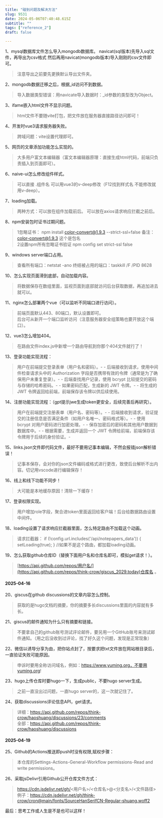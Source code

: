 ```yaml
--- 
title: "碰到问题及解决方法" 
slug: 9531
date: 2024-05-06T07:40:48.615Z 
subtitle: "" 
tags: ["reference_2"] 
draft: false

--- 
```



1、mysql数据库文件怎么导入mongodb数据库。
navicat(sql版本)先导入sql文件，再导出为csv格式  然后再用navicat(mongodb版本)导入刚刚的csv文件即可。
> 注意导出之前要先更换默认导出文件夹。  
  
2、mongodb数据迁移之后，根据_id访问不到数据。  
> 导入数据类型错误：用navicate导入数据时：_id参数的类型改为Object。  
  
3、ifame嵌入html文件不显示问题。  
> html文件不要随vite打包，把文件放在服务器直接路径访问即可！  

4、开发时vue3请求服务器失败。  
> 跨域问题：vite设置代理即可。 

5、网页的文章添加功能怎么实现的。  
> 大多用户富文本编辑器（富文本编辑器原理：直接生成html代码，前端只负责插入到页面即可）。
  
6、naive-ui怎么修改组件样式。  
> 可以直接 .组件名  可以用vue3的v-deep修改（F12找到样式名 不能修改就用v-deep）。

7、loading加载。  
> 两种方式：可以放在组件加载前后。     可以放在axios请求响应拦截之前后。

8、npm安装包时证书过期问题。  
> 1忽略证书：  npm install color-convert@1.9.3 --strict-ssl=false     备注：color-convert@1.9.3  这个是包名  
2设置npm所有忽略证书验证  npm config set strict-ssl false

9、windows server端口占用。  
> 查看所有端口：netstat -ano        终结被占用的端口：taskkill /F /PID 8628  

10、怎么实现页面滑到底部，自动加载内容。  
> 将数据保存在数组里面，监视页面到底部就访问后台获取数据，再追加进去就可以。  

11、nginx怎么部署两个vue（可以监听不同端口进行访问）。  
> 前端页面默认443、80端口，默认设置即可。  
后台可从新开一个端口监听访问（注意服务器安全组策略也要开放这个端口）。

12、vue3怎么增加404。  
> 在路由文件index.js中新增一个路由导航到你那个404文件就行了！  

13、登录功能实现流程：
> 用户在前端提交登录表单（用户名和密码）。- - 后端接收到请求，使用中间件检查请求头中的 Authorization 字段是否携带有效的令牌（通常是为了确保用户未重复登录）。- - 后端查找用户记录，使用 bcrypt 比较提交的密码与存储的哈希密码。- - 如果密码匹配，生成新的 JWT 令牌。- - 将生成的 JWT 令牌返回给前端，前端保存该令牌以供后续使用。

14、注册功能实现流程：（gpt提示jwe生成token更安全，后续完善后再研究）。
> 用户在前端提交注册表单（用户名、密码等）。- - 后端接收到请求，验证提交的注册信息是否满足条件（如用户名唯一、密码格式等）。- - 使用 bcrypt 对用户密码进行加密处理。- - 保存加密后的密码和其他用户数据到数据库中。- - 根据需要，生成并返回一个 JWT 令牌给前端，前端保存该令牌用于后续的身份验证。- 

15、links.json文件即代码文件，最好不要用记事本编辑，不然会报错json解析错误！  
> 记事本保存，会对你的json文件编码或格式进行更改，致使后台解析不出内容。切记用vscode进行编辑保存！

16、线上和线下功能不同步！  
> 大可能是本地缓存原因！清除一下缓存！

17、登录权限实现。  
> 用户增加role字段，聚合进token里面返回给客户端！后台给数据路由设置中间件。

18、loading设置了请求响应拦截器里面，怎么特定路由不加载这个动画。 
> 请求拦截器： if (!config.url.includes('/api/notepapers_data')) {        setLoading(true);    }  //如果不是这个路由，都加载loading动画。

19、怎么获取github仓库ID（替换下面用户名和仓库名即可，模拟get请求！）。
 > [https://api.github.com/repos/用户名/](https://api.github.com/repos/think-crow/giscus_2029.today)仓库名  。

 #### 2025-04-16  

20、giscus在github discussions的文章内容怎么控制。  
> 获取的是hugo文档的摘要，你的摘要多长discussions里面的内容就有多长。

21、giscus的邮件通知为什么只有摘要和链接。  
> 不要拿自己的github账号测试评论邮件，要另用一个GitHub账号来测试邮件通知。（用之后没收到过评论，找了好久这个问题，发现是正常现象）

22、微信以诱导分享为由，把你站点封了，按要求把txt文件放在网站根目录后，一直验证失败可能原因。  
> 申诉时要用全称访问域名，例如：https://www.yuming.org，不要用yuming.org!  

23、hugo上传仓库时要hugo一下，生成public，不要hugo server生成。  
> 之前一直没出过问题，一直hugo server的，这一次就记住了。

24、获取discussions评论信息API，get请求。  
> 详细：https://api.github.com/repos/think-crow/haoshuang/discussions/23/comments  
全部：https://api.github.com/repos/think-crow/haoshuang/discussions

 #### 2025-04-19  
25、Github的Actions推送即push时没有权限,赋权步骤：
> 本仓库的Settings-Actions-General-Workflow permissions-Read and write permissions。

26、采取jsDelivr引用Github公开仓库文件方式：
> https://cdn.jsdelivr.net/gh/<用户名>/<仓库名>@<分支名>/<文件路径>  
例子：https://cdn.jsdelivr.net/gh/think-crow/cron@main/fonts/SourceHanSerifCN-Regular-shuang.woff2



最后：思考工作或人生是不是也可以这样！

